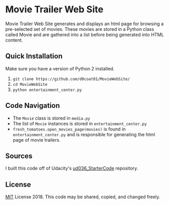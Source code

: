 # Movie Trailer Web Site
Movie Trailer Web Site generates and displays an html page for browsing a pre-selected set of movies. These movies are stored in a Python class called Movie and are gathered into a list before being generated into HTML content.

## Quick Installation
Make sure you have a version of Python 2 installed.

1. `git clone https://github.com/d0coat01/MovieWebSite/`
2. `cd MovieWebSite`
3. `python entertainment_center.py`

## Code Navigation

- The `Movie` class is stored in `media.py`
- The list of `Movie` instances is stored in `entertainment_center.py`
- `fresh_tomatoes.open_movies_page(movies)` is found in `entertainment_center.py` and is responsible for generating the html page of movie trailers. 

## Sources
I built this code off of Udacity's [ud036_StarterCode](https://github.com/udacity/ud036_StarterCode) repository.

## License
[MIT](https://choosealicense.com/licenses/mit/) License 2018. This code may be shared, copied, and changed freely.
